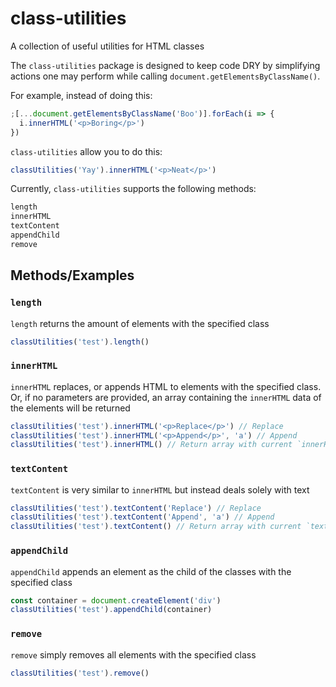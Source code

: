 # class-utilities

A collection of useful utilities for HTML classes

The `class-utilities` package is designed to keep code DRY by simplifying actions one may perform while calling `document.getElementsByClassName()`.

For example, instead of doing this:

```js
;[...document.getElementsByClassName('Boo')].forEach(i => {
  i.innerHTML('<p>Boring</p>')
})
```

`class-utilities` allow you to do this:

```js
classUtilities('Yay').innerHTML('<p>Neat</p>')
```

Currently, `class-utilities` supports the following methods:

```js
length
innerHTML
textContent
appendChild
remove
```

## Methods/Examples

### `length`

`length` returns the amount of elements with the specified class

```js
classUtilities('test').length()
```

### `innerHTML`

`innerHTML` replaces, or appends HTML to elements with the specified class. Or, if no parameters are provided, an array containing the `innerHTML` data of the elements will be returned

```js
classUtilities('test').innerHTML('<p>Replace</p>') // Replace
classUtilities('test').innerHTML('<p>Append</p>', 'a') // Append
classUtilities('test').innerHTML() // Return array with current `innerHTML` data
```

### `textContent`

`textContent` is very similar to `innerHTML` but instead deals solely with text

```js
classUtilities('test').textContent('Replace') // Replace
classUtilities('test').textContent('Append', 'a') // Append
classUtilities('test').textContent() // Return array with current `textContent` data
```

### `appendChild`

`appendChild` appends an element as the child of the classes with the specified class

```js
const container = document.createElement('div')
classUtilities('test').appendChild(container)
```

### `remove`

`remove` simply removes all elements with the specified class

```js
classUtilities('test').remove()
```
